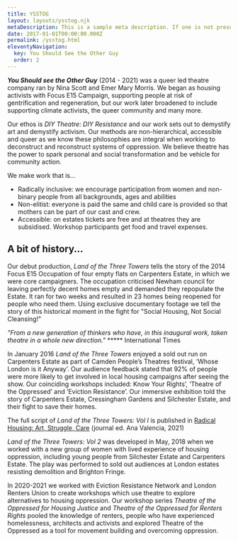 ```yaml
---
title: YSSTOG
layout: layouts/ysstog.njk
metaDescription: This is a sample meta description. If one is not present in your page/post's front matter, the default metadata.description will be used instead.
date: 2017-01-01T00:00:00.000Z
permalink: /ysstog.html
eleventyNavigation:
  key: You Should See the Other Guy
  order: 2
---
```

***You Should see the Other Guy*** (2014 - 2021) was a queer led theatre company ran by Nina Scott and Emer Mary Morris. We began as housing activists with Focus E15 Campaign, supporting people at risk of gentrification and regeneration, but our work later broadened to include supporting climate activists, the queer community and many more.

Our ethos is *DIY Theatre: DIY Resistance* and our work sets out to demystify art and demystify activism. Our methods are non-hierarchical, accessible and queer as we know these philosophies are integral when working to deconstruct and reconstruct systems of oppression. We believe theatre has the power to spark personal and social transformation and be vehicle for community action.

We make work that is...
- Radically inclusive: we encourage participation from women and non-binary people from all backgrounds, ages and abilities
- Non-elitist: everyone is paid the same and child care is provided so that mothers can be part of our cast and crew.
- Accessible: on estates tickets are free and at theatres they are subsidised. Workshop participants get food and travel expenses.
## A bit of history...
Our debut production, *Land of the Three Towers* tells the story of the 2014 Focus E15 Occupation of four empty flats on Carpenters Estate, in which we were core campaigners. The occupation criticised Newham council for leaving perfectly decent homes empty and demanded they repopulate the Estate. It ran for two weeks and resulted in 23 homes being reopened for people who need them. Using exclusive documentary footage we tell the story of this historical moment in the fight for "Social Housing, Not Social Cleansing!"

*"From a new generation of thinkers who have, in this inaugural work, taken theatre in a whole new direction."* ***** International Times

In January 2016 *Land of the Three Towers* enjoyed a sold out run on Carpenters Estate as part of Camden People’s Theatres festival, ‘Whose London is it Anyway’. Our audience feedback stated that 92% of people were more likely to get involved in local housing campaigns after seeing the show. Our coinciding workshops included: Know Your Rights’, ‘Theatre of the Oppressed’ and ‘Eviction Resistance’. Our immersive exhibition told the story of Carpenters Estate, Cressingham Gardens and Silchester Estate, and their fight to save their homes.

The full script of *Land of the Three Towers: Vol I* is published in [Radical Housing: Art, Struggle, Care](https://networkcultures.org/blog/publication/radical-housing-art-struggle-care/) (journal ed. Ana Valencia, 2021)

*Land of the Three Towers: Vol 2* was developed in May, 2018 when we worked with a new group of women with lived experience of housing oppression, including young people from Silchester Estate and Carpenters Estate. The play was performed to sold out audiences at London estates resisting demolition and Brighton Fringe.

In 2020-2021 we worked with Eviction Resistance Network and London Renters Union to create workshops which use theatre to explore alternatives to housing oppression. Our workshop series *Theatre of the Oppressed for Housing Justice* and *Theatre of the Oppressed for Renters Rights* pooled the knowledge of renters, people who have experienced homelessness, architects and activists and explored Theatre of the Oppressed as a tool for movement building and overcoming oppression.
